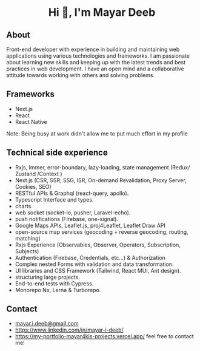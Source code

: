 <h1 align="center">Hi 👋, I'm Mayar Deeb</h1>

## About 
Front-end developer with experience in building and maintaining web applications using various technologies and frameworks.
I am passionate about learning new skills and keeping up with the latest trends and best practices in web development.
I have an open mind and a collaborative attitude towards working with others and solving problems.

## Frameworks
- Next.js
- React
- React Native
  
Note: Being busy at work didn't allow me to put much effort in my profile

## Technical side experience 
- Rxjs, Immer, error-boundary, lazy-loading, state management (Redux/ Zustand /Context )
- Next.js (CSR, SSR, SSG, ISR, On-demand Revalidation, Proxy Server, Cookies, SEO)
- RESTful APIs & Graphql (react-query, apollo).
- Typescript Interface and types.
- charts.
- web socket (socket-io, pusher, Laravel-echo).
- push notifications (Firebase, one-signal).
- Google Maps APIs, Leaflet.js, proj4Leaflet, Leaflet Draw API
- open-source map services (geocoding + reverse geocoding, routing, matching)
- Rxjs Experience (Observables, Observer, Operators, Subscription, Subjects)
- Authentication (Firebase, Credentials, etc…) & Authorization 
- Complex nested Forms with validation and data transformation.
- UI libraries and CSS Framework (Tailwind, React MUI, Ant design).
- structuring large projects.
- End-to-end tests with Cypress.
- Monorepo Nx, Lerna & Turborepo.


## Contact
- mayar.i.deeb@gmail.com
- https://www.linkedin.com/in/mayar-i-deeb/
- https://my-portfolio-mayar4kis-projects.vercel.app/
feel free to contact me!
